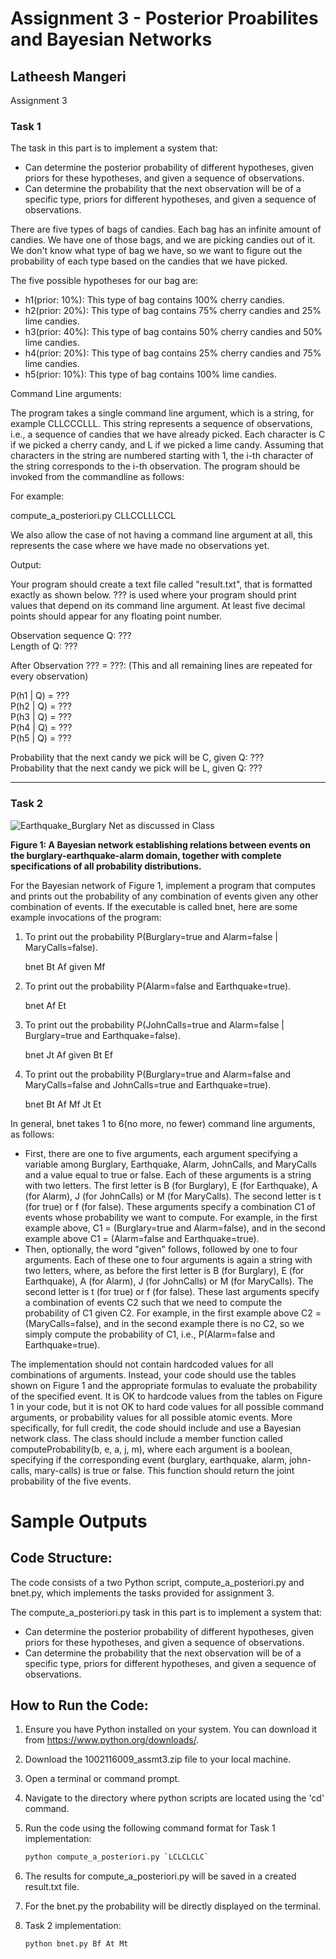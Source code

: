# Assignment 3 - Posterior Proabilites and Bayesian Networks  

## Latheesh Mangeri
 Assignment 3


### Task 1 
  
The task in this part is to implement a system that:

* Can determine the posterior probability of different hypotheses, given priors for these hypotheses, and given a sequence of observations.
* Can determine the probability that the next observation will be of a specific type, priors for different hypotheses, and given a sequence of observations.

There are five types of bags of candies. Each bag has an infinite amount of candies. We have one of those bags, and we are picking candies out of it. We don't know what type of bag we have, so we want to figure out the probability of each type based on the candies that we have picked.

The five possible hypotheses for our bag are:

* h1(prior: 10%): This type of bag contains 100% cherry candies.
* h2(prior: 20%): This type of bag contains 75% cherry candies and 25% lime candies.
* h3(prior: 40%): This type of bag contains 50% cherry candies and 50% lime candies.
* h4(prior: 20%): This type of bag contains 25% cherry candies and 75% lime candies.
* h5(prior: 10%): This type of bag contains 100% lime candies.

Command Line arguments:  
  
The program takes a single command line argument, which is a string, for example CLLCCCLLL. This string represents a sequence of observations, i.e., a sequence of candies that we have already picked. Each character is C if we picked a cherry candy, and L if we picked a lime candy. Assuming that characters in the string are numbered starting with 1, the i-th character of the string corresponds to the i-th observation. The program should be invoked from the commandline as follows:

For example:

compute_a_posteriori.py CLLCCLLLCCL  

We also allow the case of not having a command line argument at all, this represents the case where we have made no observations yet.  
  
Output:  
  
Your program should create a text file called "result.txt", that is formatted exactly as shown below. ??? is used where your program should print values that depend on its command line argument. At least five decimal points should appear for any floating point number.

Observation sequence Q: ???  
Length of Q: ???  
  
After Observation ??? = ???: (This and all remaining lines are repeated for every observation)  
  
P(h1 | Q) = ???  
P(h2 | Q) = ???  
P(h3 | Q) = ???  
P(h4 | Q) = ???  
P(h5 | Q) = ???  
  
Probability that the next candy we pick will be C, given Q: ???  
Probability that the next candy we pick will be L, given Q: ???

* * *

### Task 2 

![Earthquake_Burglary Net as discussed in Class](https://i.ibb.co/d0Dkw7C/burglary.gif)

**Figure 1: A Bayesian network establishing relations between events on the burglary-earthquake-alarm domain, together with complete specifications of all probability distributions.**

For the Bayesian network of Figure 1, implement a program that computes and prints out the probability of any combination of events given any other combination of events. If the executable is called bnet, here are some example invocations of the program:

1.  To print out the probability P(Burglary=true and Alarm=false | MaryCalls=false).
    
    bnet Bt Af given Mf  
    
2.  To print out the probability P(Alarm=false and Earthquake=true).
    
    bnet Af Et  
    
3.  To print out the probability P(JohnCalls=true and Alarm=false | Burglary=true and Earthquake=false).
    
    bnet Jt Af given Bt Ef  
    
4.  To print out the probability P(Burglary=true and Alarm=false and MaryCalls=false and JohnCalls=true and Earthquake=true).
    
    bnet Bt Af Mf Jt Et  
    

In general, bnet takes 1 to 6(no more, no fewer) command line arguments, as follows:

* First, there are one to five arguments, each argument specifying a variable among Burglary, Earthquake, Alarm, JohnCalls, and MaryCalls and a value equal to true or false. Each of these arguments is a string with two letters. The first letter is B (for Burglary), E (for Earthquake), A (for Alarm), J (for JohnCalls) or M (for MaryCalls). The second letter is t (for true) or f (for false). These arguments specify a combination C1 of events whose probability we want to compute. For example, in the first example above, C1 = (Burglary=true and Alarm=false), and in the second example above C1 = (Alarm=false and Earthquake=true).
* Then, optionally, the word "given" follows, followed by one to four arguments. Each of these one to four arguments is again a string with two letters, where, as before the first letter is B (for Burglary), E (for Earthquake), A (for Alarm), J (for JohnCalls) or M (for MaryCalls). The second letter is t (for true) or f (for false). These last arguments specify a combination of events C2 such that we need to compute the probability of C1 given C2. For example, in the first example above C2 = (MaryCalls=false), and in the second example there is no C2, so we simply compute the probability of C1, i.e., P(Alarm=false and Earthquake=true).

The implementation should not contain hardcoded values for all combinations of arguments. Instead, your code should use the tables shown on Figure 1 and the appropriate formulas to evaluate the probability of the specified event. It is OK to hardcode values from the tables on Figure 1 in your code, but it is not OK to hard code values for all possible command arguments, or probability values for all possible atomic events. More specifically, for full credit, the code should include and use a Bayesian network class. The class should include a member function called computeProbability(b, e, a, j, m), where each argument is a boolean, specifying if the corresponding event (burglary, earthquake, alarm, john-calls, mary-calls) is true or false. This function should return the joint probability of the five events.  

# Sample Outputs



Code Structure:
---------------

The code consists of a two Python script, compute_a_posteriori.py and bnet.py, which implements the tasks provided for assignment 3.

The compute_a_posteriori.py task in this part is to implement a system that:

* Can determine the posterior probability of different hypotheses, given priors for these hypotheses, and given a sequence of observations.
* Can determine the probability that the next observation will be of a specific type, priors for different hypotheses, and given a sequence of observations.

How to Run the Code:
--------------------

1. Ensure you have Python installed on your system. You can download it from https://www.python.org/downloads/.
2. Download the 1002116009_assmt3.zip file to your local machine.
3. Open a terminal or command prompt.
4. Navigate to the directory where python scripts are located using the 'cd' command.
5. Run the code using the following command format
      for Task 1 implementation:
      
      ```bash
      python compute_a_posteriori.py `LCLCLCLC`
      ```
       
7. The results for compute_a_posteriori.py will be saved in a created result.txt file.
8. For the bnet.py the probability will be directly displayed on the terminal.
9. Task 2 implementation:
     ```bash
     python bnet.py Bf At Mt
      ```
  
